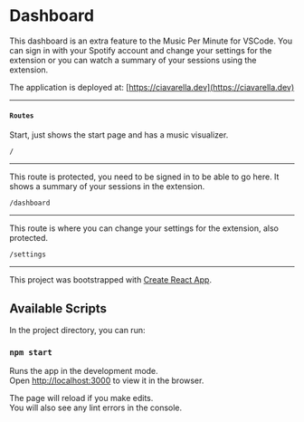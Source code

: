 # Dashboard

This dashboard is an extra feature to the Music Per Minute for VSCode. You can sign in with your Spotify account and change your settings for the extension or you can watch a summary of your sessions using the extension.

The application is deployed at: [https://ciavarella.dev](https://ciavarella.dev)

---

#### `Routes`

Start, just shows the start page and has a music visualizer.

    /

---

This route is protected, you need to be signed in to be able to go here. It shows a summary of your sessions in the extension.

    /dashboard

---

This route is where you can change your settings for the extension, also protected.

    /settings

---

This project was bootstrapped with [Create React App](https://github.com/facebook/create-react-app).

## Available Scripts

In the project directory, you can run:

### `npm start`

Runs the app in the development mode.<br>
Open [http://localhost:3000](http://localhost:3000) to view it in the browser.

The page will reload if you make edits.<br>
You will also see any lint errors in the console.
